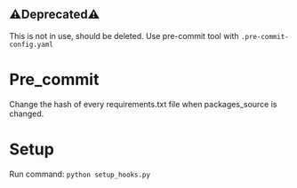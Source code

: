 ## ⚠️Deprecated⚠️
This is not in use, should be deleted.
Use pre-commit tool with `.pre-commit-config.yaml`

# Pre_commit
Change the hash of every requirements.txt file when packages_source is changed.

# Setup
Run command: `python setup_hooks.py`
